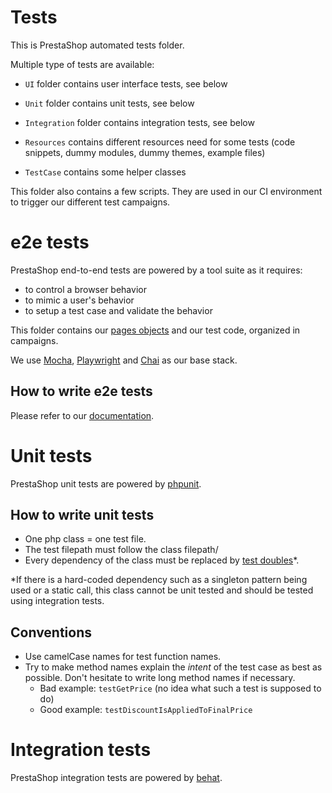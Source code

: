Tests
=====

This is PrestaShop automated tests folder.

Multiple type of tests are available:
- `UI` folder contains user interface tests, see below
- `Unit` folder contains unit tests, see below
- `Integration` folder contains integration tests, see below

- `Resources` contains different resources need for some tests (code snippets, dummy modules, dummy themes,  example files)
- `TestCase` contains some helper classes

This folder also contains a few scripts. They are used in our CI environment to trigger our different test campaigns.

# e2e tests

PrestaShop end-to-end tests are powered by a tool suite as it requires:
- to control a browser behavior
- to mimic a user's behavior
- to setup a test case and validate the behavior

This folder contains our [pages objects](https://martinfowler.com/bliki/PageObject.html) and our test code, 
organized in campaigns.

We use [Mocha](https://mochajs.org/), [Playwright](https://github.com/microsoft/playwright) and 
[Chai](https://www.chaijs.com/) as our base stack.

## How to write e2e tests

Please refer to our [documentation](https://devdocs.prestashop-project.org/9/testing/ui-tests/how-to-contribute-and-create-ui-tests/).

# Unit tests

PrestaShop unit tests are powered by [phpunit][1].

## How to write unit tests

- One php class = one test file.
- The test filepath must follow the class filepath/
- Every dependency of the class must be replaced by [test doubles][2]*.

*If there is a hard-coded dependency such as a singleton pattern being used
or a static call, this class cannot be unit tested and should be tested using
integration tests.

## Conventions

- Use camelCase names for test function names.
- Try to make method names explain the *intent* of the test case as best as possible. Don't hesitate to write long method names if necessary.
	- Bad example: `testGetPrice` (no idea what such a test is supposed to do)
	- Good example: `testDiscountIsAppliedToFinalPrice`

# Integration tests

PrestaShop integration tests are powered by [behat][3].

[1]: https://phpunit.de/
[2]: https://martinfowler.com/articles/mocksArentStubs.html#TheDifferenceBetweenMocksAndStubs
[3]: http://behat.org/en/latest/
